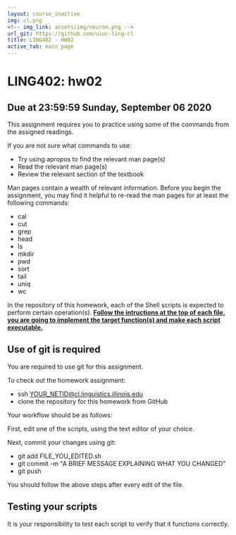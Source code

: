 ```yaml
---
layout: course_inactive
img: cl.png
<!-- img_link: assets/img/neuron.png -->
url_git: https://github.com/uiuc-ling-cl
title: LING402 - HW02
active_tab: main_page 
---
```


# LING402: hw02
## Due at 23:59:59 Sunday, September 06 2020


This assignment requires you to practice using some of the commands from the assigned readings.

If you are not sure what commands to use:

* Try using apropos to find the relevant man page(s)
* Read the relevant man page(s)
* Review the relevant section of the textbook

Man pages contain a wealth of relevant information. 
Before you begin the assignment, you may find it helpful to re-read the man pages for at least the following commands:

* cal
* cut
* grep
* head
* ls
* mkdir
* pwd
* sort
* tail
* uniq
* wc

In the repository of this homework, each of the Shell scripts is expected to perform certain operation(s). **<u>Follow the intructions at the top of each file, you are going to implement the target function(s) and make each script executable.</u>**


Use of git is required
----------------------

You are required to use git for this assignment.

To check out the homework assignment:

* ssh YOUR_NETID@cl.linguistics.illinois.edu
* clone the repository for this homework from GitHub

Your workflow should be as follows:

First, edit one of the scripts, using the text editor of your choice.

Next, commit your changes using git:

* git add FILE_YOU_EDITED.sh
* git commit -m "A BRIEF MESSAGE EXPLAINING WHAT YOU CHANGED"
* git push

You should follow the above steps after every edit of the file. 


Testing your scripts
--------------------

It is your responsibility to test each script to verify that it functions correctly.

